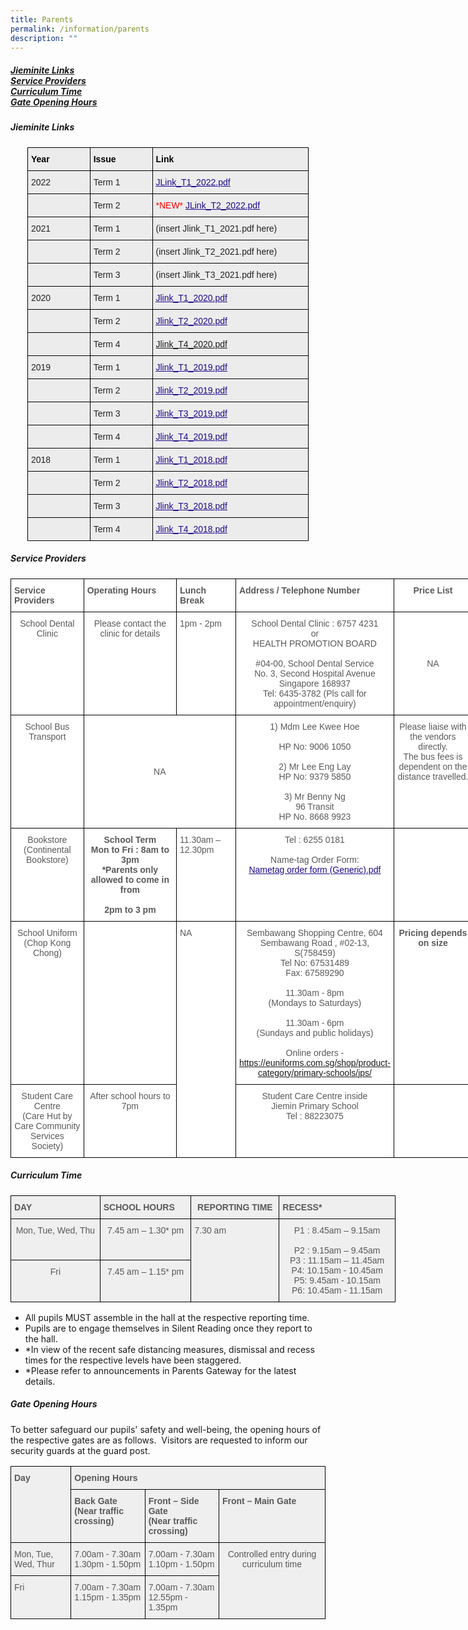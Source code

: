 ```yaml
---
title: Parents
permalink: /information/parents
description: ""
---
```

<h5><a href="#Jieminite_Links">Jieminite Links</a><br>
<a href="#Service_Providers">Service Providers</a><br>
<a href="#Curriculum_Time">Curriculum Time</a><br>
<a href="#Gate_Opening_Hours">Gate Opening Hours</a></h5>




<h5><a id="Jieminite_Links">Jieminite Links</a></h5>
<center>
<style type="text/css">
.tg  {border-collapse:collapse;border-spacing:0;}
.tg td{border-color:black;border-style:solid;border-width:1px;font-family:Arial, sans-serif;font-size:14px;
  overflow:hidden;padding:10px 5px;word-break:normal;}
.tg th{border-color:black;border-style:solid;border-width:1px;font-family:Arial, sans-serif;font-size:14px;
  font-weight:normal;overflow:hidden;padding:10px 5px;word-break:normal;}
.tg .tg-e0mn{background-color:#ECECEC;color:#21088A;font-weight:bold;text-align:left;text-decoration:underline;vertical-align:top}
.tg .tg-fxx4{background-color:#ECECEC;color:#222;text-align:left;vertical-align:middle}
.tg .tg-emg8{background-color:#ECECEC;color:#222;text-align:left;vertical-align:top}
.tg .tg-mjcr{background-color:#ececec;color:#000000;font-weight:bold;text-align:left;vertical-align:middle}
</style>
<table class="tg" style="undefined;table-layout: fixed; width: 450px">
<colgroup>
<col style="width: 100px">
<col style="width: 100px">
<col style="width: 250px">
</colgroup>
<tbody>
  <tr>
    <td class="tg-mjcr">Year</td>
    <td class="tg-mjcr">Issue</td>
    <td class="tg-mjcr">Link</td>
  </tr>
  <tr>
    <td class="tg-fxx4"><span style="color:#222"> 2022</span></td>
    <td class="tg-fxx4"><span style="color:#222"> Term 1</span></td>
    <td class="tg-fxx4"><span style="color:#222"> </span><a href="/files/Jieminite%20Link%202022%20Iss%201%20(1).pdf"><span style="font-weight:500;text-decoration:underline;color:#21088A">JLink_T1_2022.pdf</span></a><br></td>
  </tr>
  <tr>
    <td class="tg-fxx4"><span style="color:#222"> </span></td>
    <td class="tg-fxx4"><span style="color:#222"> Term 2</span></td>
    <td class="tg-fxx4"><span style="color:#222"> </span><span style="color:#F00">*NEW* </span><a href="/files/Jieminite%20Link%20T2%202022%20Final.pdf"><span style="font-weight:500;text-decoration:underline;color:#21088A">JLink_T2_2022.pdf</span></a></td>
  </tr>
  <tr>
    <td class="tg-fxx4"><span style="color:#222"> 2021</span></td>
    <td class="tg-fxx4"><span style="color:#222"> Term 1</span></td>
    <td class="tg-fxx4"><span style="color:#222"> </span>(insert Jlink_T1_2021.pdf here)</td>
  </tr>
  <tr>
    <td class="tg-fxx4"><span style="color:#222"> </span></td>
    <td class="tg-fxx4"><span style="color:#222"> Term 2</span></td>
    <td class="tg-fxx4"><span style="color:#222"> </span>(insert Jlink_T2_2021.pdf here)</td>
  </tr>
  <tr>
    <td class="tg-fxx4"><span style="color:#222"> </span></td>
    <td class="tg-fxx4"><span style="color:#222"> Term 3</span></td>
    <td class="tg-fxx4"><span style="color:#222"> </span>(insert Jlink_T3_2021.pdf here)</td>
  </tr>
  <tr>
    <td class="tg-fxx4"><span style="color:#222">2020</span></td>
    <td class="tg-fxx4"><span style="color:#222">Term 1</span></td>
    <td class="tg-e0mn"><a href="/files/Jlink_T1_2020.pdf"><span style="font-weight:500;text-decoration:underline;color:#21088A">Jlink_T1_2020.pdf</span></a><br></td>
  </tr>
  <tr>
    <td class="tg-fxx4"><span style="color:#222"> </span></td>
    <td class="tg-fxx4"><span style="color:#222">Term 2</span></td>
    <td class="tg-fxx4"><span style="color:#222"> </span><a href="/files/Jlink_T2_2020.pdf"><span style="font-weight:500;text-decoration:underline;color:#21088A">Jlink_T2_2020.pdf</span></a></td>
  </tr>
  <tr>
    <td class="tg-fxx4"><span style="color:#222"> </span></td>
    <td class="tg-fxx4"><span style="color:#222">Term 4</span></td>
    <td class="tg-fxx4"><span style="color:#222">  </span><a href="/files/Jlink_T4_2020.pdf">Jlink_T4_2020.pdf</a></td>
  </tr>
  <tr>
    <td class="tg-fxx4"><span style="color:#222">2019</span></td>
    <td class="tg-fxx4"><span style="color:#222">Term 1</span></td>
    <td class="tg-e0mn"><a href="/files/Jlink_T1_2019.pdf"><span style="font-weight:500;text-decoration:underline;color:#21088A">Jlink_T1_2019.pdf</span></a><span style="color:#222"> </span><br></td>
  </tr>
  <tr>
    <td class="tg-emg8"></td>
    <td class="tg-fxx4"><span style="color:#222">Term 2</span></td>
    <td class="tg-e0mn"><a href="/files/Jlink_T2_2019.pdf"><span style="font-weight:500;text-decoration:underline;color:#21088A">Jlink_T2_2019.pdf</span></a><span style="color:#222"> </span><br></td>
  </tr>
  <tr>
    <td class="tg-emg8"></td>
    <td class="tg-fxx4"><span style="color:#222">Term 3</span></td>
    <td class="tg-e0mn"><a href="/files/Jlink_T3_2019.pdf"><span style="font-weight:500;text-decoration:underline;color:#21088A">Jlink_T3_2019.pdf</span></a><span style="color:#222"> </span><br></td>
  </tr>
  <tr>
    <td class="tg-fxx4"><span style="color:#222"> </span></td>
    <td class="tg-fxx4"><span style="color:#222">Term 4</span></td>
    <td class="tg-e0mn"><a href="/files/Jlink_T4_2019.pdf"><span style="font-weight:500;text-decoration:underline;color:#21088A">Jlink_T4_2019.pdf</span></a><span style="color:#222"> </span><br></td>
  </tr>
  <tr>
    <td class="tg-fxx4"><span style="color:#222"> 2018</span></td>
    <td class="tg-fxx4"><span style="color:#222">Term 1</span></td>
    <td class="tg-e0mn"><a href="/files/Jlink_T1_2018.pdf"><span style="font-weight:500;text-decoration:underline;color:#21088A">Jlink_T1_2018.pdf</span></a><span style="color:#222"> </span><br></td>
  </tr>
  <tr>
    <td class="tg-fxx4"><span style="color:#222"> </span></td>
    <td class="tg-fxx4"><span style="color:#222">Term 2</span></td>
    <td class="tg-e0mn"><a href="/files/Jlink_T2_2018.pdf"><span style="font-weight:500;text-decoration:underline;color:#21088A">Jlink_T2_2018.pdf</span></a><span style="color:#222"> </span><br></td>
  </tr>
  <tr>
    <td class="tg-fxx4"><span style="color:#222"> </span></td>
    <td class="tg-fxx4"><span style="color:#222">Term 3</span></td>
    <td class="tg-e0mn"><a href="/files/Jlink_T3_2018.pdf"><span style="font-weight:500;text-decoration:underline;color:#21088A">Jlink_T3_2018.pdf</span></a><span style="color:#222"> </span><br></td>
  </tr>
  <tr>
    <td class="tg-fxx4"><span style="color:#222"> </span></td>
    <td class="tg-fxx4"><span style="color:#222">Term 4</span></td>
    <td class="tg-fxx4"><span style="color:#222"> </span><a href="/files/Jlink_T4_2018.pdf"><span style="font-weight:500;text-decoration:underline;color:#21088A">Jlink_T4_2018.pdf</span></a></td>
  </tr>
</tbody>
</table>
</center>


<h5><a id="Service_Providers">Service Providers</a></h5>

<style type="text/css">
.tg  {border-collapse:collapse;border-spacing:0;}
.tg td{border-color:black;border-style:solid;border-width:1px;font-family:Arial, sans-serif;font-size:14px;
  overflow:hidden;padding:10px 5px;word-break:normal;}
.tg th{border-color:black;border-style:solid;border-width:1px;font-family:Arial, sans-serif;font-size:14px;
  font-weight:normal;overflow:hidden;padding:10px 5px;word-break:normal;}
.tg .tg-mzni{background-color:#FFF;color:#58595B;text-align:left;vertical-align:top}
.tg .tg-imuo{background-color:#FFF;color:#58595B;text-align:center;vertical-align:top}
.tg .tg-2r4h{background-color:#FFF;color:#58595B;font-weight:bold;text-align:left;vertical-align:top}
.tg .tg-cqn3{background-color:#FFF;color:#58595B;font-weight:bold;text-align:center;vertical-align:top}
.tg .tg-a6j4{background-color:#FFF;color:#58595B;text-align:center;vertical-align:middle}
</style>
<table class="tg" style="undefined;table-layout: fixed; width: 739px">
<colgroup>
<col style="width: 123px">
<col style="width: 163px">
<col style="width: 101px">
<col style="width: 217px">
<col style="width: 135px">
</colgroup>
<tbody>
  <tr>
    <td class="tg-2r4h">Service<br>Providers</td>
    <td class="tg-2r4h">Operating Hours</td>
    <td class="tg-2r4h">Lunch Break</td>
    <td class="tg-2r4h">Address / Telephone Number </td>
    <td class="tg-cqn3">Price List </td>
  </tr>
  <tr>
    <td class="tg-imuo">School Dental Clinic</td>
    <td class="tg-imuo"><span style="background-color:initial">Please contact the clinic for details</span></td>
    <td class="tg-mzni"><span style="font-weight:normal;color:#58595B">1pm - 2pm</span></td>
    <td class="tg-imuo">School Dental Clinic : 6757 4231<br>or<br><span style="background-color:initial">HEALTH PROMOTION BOARD</span><br><br><span style="font-weight:normal;color:#58595B">#04-00, School Dental Service</span><br><span style="font-weight:normal;color:#58595B">No. 3, Second Hospital Avenue</span><br><span style="font-weight:normal;color:#58595B">Singapore 168937</span><br><span style="font-weight:normal;color:#58595B">Tel: 6435-3782 (Pls call for appointment/enquiry)</span></td>
    <td class="tg-a6j4">NA </td>
  </tr>
  <tr>
    <td class="tg-imuo">School Bus Transport</td>
    <td class="tg-a6j4" colspan="2">NA</td>
    <td class="tg-imuo"><span style="background-color:initial">1) </span><span style="background-color:transparent"> Mdm Lee Kwee Hoe</span><br><br><span style="font-weight:normal;color:#58595B">HP No: 9006 1050</span><br><br><span style="font-weight:normal;color:#58595B">2) </span><span style="background-color:transparent">Mr Lee Eng Lay</span><br><span style="font-weight:normal;color:#58595B">HP No: 9379 5850</span><br><br><span style="font-weight:normal;color:#58595B">3) Mr Benny Ng</span><br><span style="font-weight:normal;color:#58595B">96 Transit</span><br><span style="font-weight:normal;color:#58595B">HP No. 8668 9923</span></td>
    <td class="tg-imuo"><span style="font-weight:normal;color:#58595B">Please liaise with the vendors directly. </span><br><span style="font-weight:normal;color:#58595B">The bus fees is dependent on the distance travelled.</span></td>
  </tr>
  <tr>
    <td class="tg-imuo">Bookstore<br><span style="font-weight:normal;color:#58595B">(Continental Bookstore)</span></td>
    <td class="tg-cqn3">School Term<br><span style="background-color:transparent">Mon to Fri : 8am to 3pm</span><br>*Parents only allowed to come in from<br><br><span style="background-color:transparent">2pm to 3 pm</span></td>
    <td class="tg-mzni">11.30am – 12.30pm</td>
    <td class="tg-imuo">Tel : 6255 0181<br><br>Name-tag Order Form:<br><a href="/files/Nametag%20order%20form%20(Generic).pdf"><span style="font-weight:500;text-decoration:underline;color:#21088A">Nametag order form (Generic).pdf</span></a></td>
    <td class="tg-imuo"></td>
  </tr>
  <tr>
    <td class="tg-imuo">School Uniform<br>(Chop Kong Chong)</td>
    <td class="tg-imuo"></td>
    <td class="tg-mzni" rowspan="2"><span style="font-weight:normal;color:#58595B">NA</span></td>
    <td class="tg-imuo"><span style="background-color:transparent">Sembawang Shopping Centre, 604 Sembawang Road , #02-13, S(758459)</span><br>Tel No: 67531489<br>Fax: 67589290<br><br>11.30am - 8pm<br>(Mondays to Saturdays)<br><br>11.30am - 6pm<br>(Sundays and public holidays)<br><br>Online orders - <br><a href="https://euniforms.com.sg/shop/product-category/primary-schools/jps/" target="_blank" rel="noopener noreferrer">https://euniforms.com.sg/shop/product-category/primary-schools/jps/</a></td>
    <td class="tg-cqn3">Pricing depends on size<br><span style="font-weight:normal;color:#58595B"> </span><br></td>
  </tr>
  <tr>
    <td class="tg-imuo">Student Care Centre<br>(Care Hut by Care Community Services Society)</td>
    <td class="tg-imuo">After school hours to 7pm</td>
    <td class="tg-imuo">Student Care Centre inside<br>Jiemin Primary School<br>Tel :  88223075</td>
    <td class="tg-imuo"></td>
  </tr>
</tbody>
</table>

<h5><a id="Curriculum_Time">Curriculum Time</a></h5>

<style type="text/css">
.tg  {border-collapse:collapse;border-spacing:0;}
.tg td{border-color:black;border-style:solid;border-width:1px;font-family:Arial, sans-serif;font-size:14px;
  overflow:hidden;padding:10px 5px;word-break:normal;}
.tg th{border-color:black;border-style:solid;border-width:1px;font-family:Arial, sans-serif;font-size:14px;
  font-weight:normal;overflow:hidden;padding:10px 5px;word-break:normal;}
.tg .tg-044a{background-color:#efefef;color:#58595B;font-weight:bold;text-align:center;vertical-align:top}
.tg .tg-0bjf{background-color:#efefef;color:#58595B;text-align:center;vertical-align:top}
.tg .tg-yml4{background-color:#efefef;color:#58595B;font-weight:bold;text-align:left;vertical-align:top}
.tg .tg-e87b{background-color:#efefef;color:#58595B;text-align:left;vertical-align:top}
</style>
<table class="tg" style="undefined;table-layout: fixed; width: 616px">
<colgroup>
<col style="width: 143px">
<col style="width: 146px">
<col style="width: 141px">
<col style="width: 186px">
</colgroup>
<tbody>
  <tr>
    <td class="tg-yml4">DAY</td>
    <td class="tg-yml4">SCHOOL HOURS</td>
    <td class="tg-044a"> REPORTING TIME</td>
    <td class="tg-yml4">RECESS*</td>
  </tr>
  <tr>
    <td class="tg-0bjf">Mon, Tue, Wed, Thu</td>
    <td class="tg-0bjf">7.45 am – 1.30* pm</td>
    <td class="tg-e87b" rowspan="2">7.30 am</td>
    <td class="tg-0bjf" rowspan="2">P1  : 8.45am – 9.15am<br><br>P2 : 9.15am – 9.45am<br>P3 : 11.15am – 11.45am<br>P4: 10.15am - 10.45am<br>P5: 9.45am - 10.15am<br>P6: 10.45am - 11.15am</td>
  </tr>
  <tr>
    <td class="tg-0bjf">Fri</td>
    <td class="tg-0bjf">7.45 am – 1.15* pm</td>
  </tr>
</tbody>
</table>

* All pupils MUST assemble in the hall at the respective reporting time.
* Pupils are to engage themselves in Silent Reading once they report to the hall.
* *In view of the recent safe distancing measures, dismissal and recess times for the respective levels have been staggered.
* *Please refer to announcements in Parents Gateway for the latest details.


<h5><a id="#Gate_Opening_Hours">Gate Opening Hours</a></h5>

To better safeguard our pupils' safety and well-being, the opening hours of the respective gates are as follows.  Visitors are requested to inform our security guards at the guard post.

<style type="text/css">
.tg  {border-collapse:collapse;border-spacing:0;}
.tg td{border-color:black;border-style:solid;border-width:1px;font-family:Arial, sans-serif;font-size:14px;
  overflow:hidden;padding:10px 5px;word-break:normal;}
.tg th{border-color:black;border-style:solid;border-width:1px;font-family:Arial, sans-serif;font-size:14px;
  font-weight:normal;overflow:hidden;padding:10px 5px;word-break:normal;}
.tg .tg-k66t{background-color:#efefef;color:#58595B;text-align:center;vertical-align:middle}
.tg .tg-yml4{background-color:#efefef;color:#58595B;font-weight:bold;text-align:left;vertical-align:top}
.tg .tg-e87b{background-color:#efefef;color:#58595B;text-align:left;vertical-align:top}
</style>
<table class="tg">
<tbody>
  <tr>
    <td class="tg-yml4" rowspan="2">Day</td>
    <td class="tg-yml4" colspan="3">Opening Hours</td>
  </tr>
  <tr>
    <td class="tg-yml4">Back Gate<br>(Near traffic crossing)</td>
    <td class="tg-yml4">Front – Side Gate<br>(Near traffic crossing)</td>
    <td class="tg-yml4">Front – Main Gate</td>
  </tr>
  <tr>
    <td class="tg-e87b"><span style="font-weight:normal;color:#58595B">Mon, Tue, Wed, Thur</span></td>
    <td class="tg-e87b"><span style="font-weight:normal;color:#58595B">7.00am - 7.30am</span><br><span style="font-weight:normal;color:#58595B">1.30pm - 1.50pm</span></td>
    <td class="tg-e87b"><span style="font-weight:normal;color:#58595B">7.00am - 7.30am</span><br><span style="font-weight:normal;color:#58595B">1.10pm - 1.50pm</span></td>
    <td class="tg-e87b" rowspan="2"><span style="font-weight:normal;color:#58595B"><center>Controlled entry during curriculum time</center></span><br></td>
  </tr>
  <tr>
    <td class="tg-e87b"><span style="font-weight:normal;color:#58595B">Fri</span></td>
    <td class="tg-e87b"><span style="font-weight:normal;color:#58595B">7.00am - 7.30am</span><br><span style="font-weight:normal;color:#58595B">1.15pm - 1.35pm</span></td>
    <td class="tg-e87b"> 7.00am - 7.30am<br>12.55pm - 1.35pm</td>
  </tr>
</tbody>
</table>